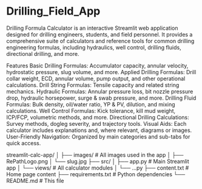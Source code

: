 # Drilling_Field_App

Drilling Formula Calculator is an interactive Streamlit web application designed for drilling engineers, students, and field personnel. It provides a comprehensive suite of calculators and reference tools for common drilling engineering formulas, including hydraulics, well control, drilling fluids, directional drilling, and more.

Features
Basic Drilling Formulas: Accumulator capacity, annular velocity, hydrostatic pressure, slug volume, and more.
Applied Drilling Formulas: Drill collar weight, ECD, annular volume, pump output, and other operational calculations.
Drill String Formulas: Tensile capacity and related string mechanics.
Hydraulic Formulas: Annular pressure loss, bit nozzle pressure drop, hydraulic horsepower, surge & swab pressure, and more.
Drilling Fluid Formulas: Bulk density, oil/water ratio, YP & PV, dilution, and mixing calculations.
Well Control Formulas: Kick tolerance, kill mud weight, ICP/FCP, volumetric methods, and more.
Directional Drilling Calculations: Survey methods, dogleg severity, and trajectory tools.
Visual Aids: Each calculator includes explanations and, where relevant, diagrams or images.
User-Friendly Navigation: Organized by main categories and sub-tabs for quick access.



streamlit-calc-app/
│
├── images/                   # All images used in the app
│   ├── RePathLogo.png
│   └── slug.jpg
├── src/
│   ├── app.py                # Main Streamlit app
│   └── views/                # All calculator modules
│       └── ...py
├── content.txt               # Home page content
├── requirements.txt          # Python dependencies
└── README.md                 # This file
